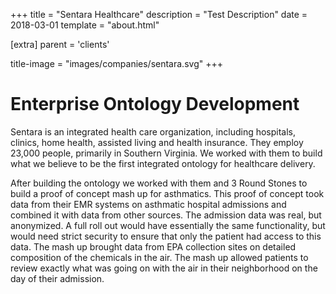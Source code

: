 +++
title = "Sentara Healthcare"
description = "Test Description"
date = 2018-03-01
template = "about.html"

[extra]
parent = 'clients'

title-image = "images/companies/sentara.svg"
+++

# Enterprise Ontology Development

Sentara is an integrated health care organization, including hospitals, clinics, home health, assisted living and health insurance. They employ 23,000 people, primarily in Southern Virginia. We worked with them to build what we believe to be the first integrated ontology for healthcare delivery.

After building the ontology we worked with them and 3 Round Stones to build a proof of concept mash up for asthmatics. This proof of concept took data from their EMR systems on asthmatic hospital admissions and combined it with data from other sources. The admission data was real, but anonymized. A full roll out would have essentially the same functionality, but would need strict security to ensure that only the patient had access to this data. The mash up brought data from EPA collection sites on detailed composition of the chemicals in the air. The mash up allowed patients to review exactly what was going on with the air in their neighborhood on the day of their admission.
